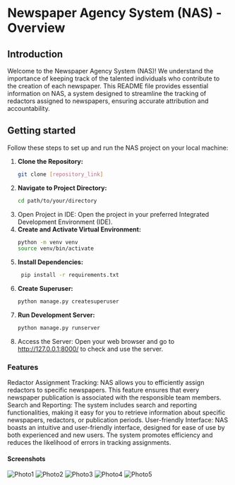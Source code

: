# Newspaper Agency System (NAS) - Overview

## Introduction

Welcome to the Newspaper Agency System (NAS)! 
We understand the importance of keeping track of the talented individuals who contribute 
to the creation of each newspaper. 
This README file provides essential information on NAS, a system designed to streamline 
the tracking of redactors assigned to newspapers, ensuring accurate attribution and accountability.

## Getting started

Follow these steps to set up and run the NAS project on your local machine:


1. **Clone the Repository:**
   ```bash
   git clone [repository_link]
2. **Navigate to Project Directory:**
    ```bash
   cd path/to/your/directory
3. Open Project in IDE:
Open the project in your preferred Integrated Development Environment (IDE).
4. **Create and Activate Virtual Environment:**
    ```bash
   python -m venv venv
   source venv/bin/activate
5. **Install Dependencies:**
   ```bash
    pip install -r requirements.txt
6. **Create Superuser:**
    ```bash
    python manage.py createsuperuser
7.  **Run Development Server:**
    ```bash
    python manage.py runserver
8. Access the Server:
Open your web browser and go to http://127.0.0.1:8000/ to check and use the server.

### Features

Redactor Assignment Tracking: NAS allows you to efficiently assign redactors to specific newspapers. 
This feature ensures that every newspaper publication is associated with the responsible team members. 
Search and Reporting: The system includes search and reporting functionalities, making it easy for you to 
retrieve information about specific newspapers, redactors, or publication periods. 
User-friendly Interface: NAS boasts an intuitive and user-friendly interface, designed for ease 
of use by both experienced and new users. 
The system promotes efficiency and reduces the likelihood of errors in tracking assignments.

#### Screenshots
![Photo1](static/assets/img/illustrations/1.png)
![Photo2](static/assets/img/illustrations/2.png)
![Photo3](static/assets/img/illustrations/3.png)
![Photo4](static/assets/img/illustrations/4.png)
![Photo5](static/assets/img/illustrations/5.png)